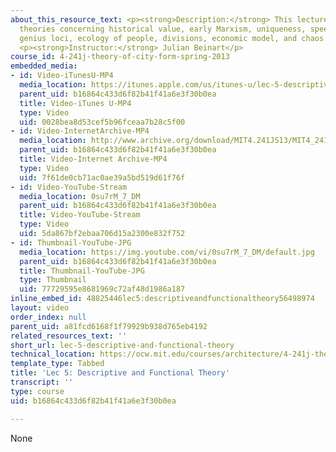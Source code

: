 ```yaml
---
about_this_resource_text: <p><strong>Description:</strong> This lecture introduces
  theories concerning historical value, early Marxism, uniqueness, speed of change,
  genius loci, ecology of people, divisions, economic model, and chaos theory.</p>
  <p><strong>Instructor:</strong> Julian Beinart</p>
course_id: 4-241j-theory-of-city-form-spring-2013
embedded_media:
- id: Video-iTunesU-MP4
  media_location: https://itunes.apple.com/us/itunes-u/lec-5-descriptive-functional/id726270813?i=169192965
  parent_uid: b16864c433d6f82b41f41a6e3f30b0ea
  title: Video-iTunes U-MP4
  type: Video
  uid: 0028bea8d53cef5b96fceaa7b28c5f00
- id: Video-InternetArchive-MP4
  media_location: http://www.archive.org/download/MIT4.241JS13/MIT4_241JS13_lec05_300k.mp4
  parent_uid: b16864c433d6f82b41f41a6e3f30b0ea
  title: Video-Internet Archive-MP4
  type: Video
  uid: 7f61de0cb71ac0ae39a5bd519d61f76f
- id: Video-YouTube-Stream
  media_location: 0su7rM_7_DM
  parent_uid: b16864c433d6f82b41f41a6e3f30b0ea
  title: Video-YouTube-Stream
  type: Video
  uid: 5da867bf2ebaa706d15a2300e832f752
- id: Thumbnail-YouTube-JPG
  media_location: https://img.youtube.com/vi/0su7rM_7_DM/default.jpg
  parent_uid: b16864c433d6f82b41f41a6e3f30b0ea
  title: Thumbnail-YouTube-JPG
  type: Thumbnail
  uid: 77729595e8681969c72af48d1986a187
inline_embed_id: 48825446lec5:descriptiveandfunctionaltheory56498974
layout: video
order_index: null
parent_uid: a81fcd6168f1f79929b938d765eb4192
related_resources_text: ''
short_url: lec-5-descriptive-and-functional-theory
technical_location: https://ocw.mit.edu/courses/architecture/4-241j-theory-of-city-form-spring-2013/video-lectures/lec-5-descriptive-and-functional-theory
template_type: Tabbed
title: 'Lec 5: Descriptive and Functional Theory'
transcript: ''
type: course
uid: b16864c433d6f82b41f41a6e3f30b0ea

---
```

None